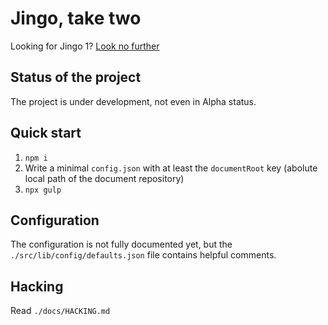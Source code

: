 # Jingo, take two

Looking for Jingo 1? [Look no further](https://github.com/claudioc/jingo)

## Status of the project

The project is under development, not even in Alpha status.

## Quick start

1.  `npm i`
2.  Write a minimal `config.json` with at least the `documentRoot` key (abolute local path of the document repository)
3.  `npx gulp`

## Configuration

The configuration is not fully documented yet, but the `./src/lib/config/defaults.json` file contains helpful comments.

## Hacking

Read `./docs/HACKING.md`
